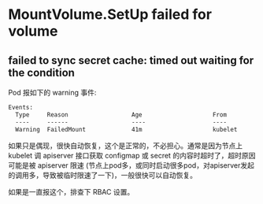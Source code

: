 # MountVolume.SetUp failed for volume

## failed to sync secret cache: timed out waiting for the condition

Pod 报如下的 warning 事件:

```txt
Events:
  Type     Reason                  Age                    From                     Message
  ----     ------                  ----                   ----                     -------
  Warning  FailedMount             41m                    kubelet                  MountVolume.SetUp failed for volume "default-token-bgg5p" : failed to sync secret cache: timed out waiting for the condition
```

如果只是偶现，很快自动恢复，这个是正常的，不必担心。通常是因为节点上 kubelet 调 apiserver 接口获取 configmap 或 secret 的内容时超时了，超时原因可能是被 apiserver 限速 (节点上pod多，或同时启动很多pod，对apiserver发起的调用多，导致被临时限速了一下)，一般很快可以自动恢复。

如果是一直报这个，排查下 RBAC 设置。